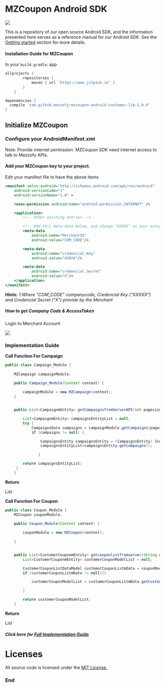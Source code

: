 # MZCoupon Android SDK


![](http://www.mezzofy.com/images/logoz.png)

This is a repository of our open source Android SDK, and the information presented here serves as a reference manual for our Android SDK. See the [Getting started](https://developer.android.com/guide/slices/getting-started) section for more details.


#### Installation Guide for MZCoupon

In your `build.gradle`: app
```groovy
allprojects {
        repositories {
            maven { url 'https://www.jitpack.io' }
        }
    }
```
```groovy
dependencies {
  compile 'com.github.mezzofy:mzcoupon-android-customer-lib:1.0.0'
}
```
## Initialize MZCoupon

### Configure your AndroidManifest.xml

Note: Provide internet permission. MZCoupon SDK need internet access to talk to Mezzofy APIs.

#### Add your MZCoupon key to your project.

 Edit your manifest file to have the above items
```xml
<manifest xmlns:android="http://schemas.android.com/apk/res/android"
    android:versionCode="1"
    android:versionName="1.0" >

    <uses-permission android:name="android.permission.INTERNET" />

    <application>
        <!-- Other existing entries -->

        <!-- Add this meta-data below, and change "XXXXX" to your actual live MZCoupon key -->
        <meta-data
            android:name="MerchantId"
            android:value="COM_CODE"/>

        <meta-data
            android:name="credencial_Key"
            android:value="XXXXX"/>

        <meta-data
            android:name="credencial_Secret"
            android:value="X"/>
    </application>
</manifest>
```
***Hints:*** 
*1.Where "COM_CODE" companycode, Credencial Key ("XXXXX") and Credencial Secret ("X") provide by the Merchant*

##### How to get Company Code & AccessToken
Login to Merchant Account 

![](https://s3-ap-southeast-1.amazonaws.com/mzcouponuat/email/merchant_profile.jpg)


### Implementation Guide

**Call Function For Campaign** 

```java
public class Campaign_Module {
  
    MZCampaign campaignModule;

    public Campaign_Module(Context context) {
     
        campaignModule = new MZCampaign(context);
    }


    public List<CampaignmEntity> getCampaignsfromServerAPI(int pagesize, double latitude, double longitude) {

        List<CampaignmEntity> campaignsEntityList = null;
        try {
            CampaignsData campaigns = campaignModule.getCampaigns(pagesize, latitude, longitude);
            if (campaigns != null) {

                CampaignsEntity campaignsEntity = (CampaignsEntity) JsonMapper.mapJsonToObj(campaigns, CampaignsEntity.class);
                campaignsEntityList=campaignsEntity.getCampaigns();

               }

        return campaignsEntityList;
  	 }
	}
```
**Return**

List<CampaignmEntity>

**Call Function For Coupon** 

``` java
public class Coupon_Module {
    MZCoupon couponModule;

    public Coupon_Module(Context context) {
    
        couponModule = new MZCoupon(context);
        
    }


    public List<CustomerCouponmEntity> getcouponlistfromserver(String customerId, String couponstatus, int page) {
        List<CustomerCouponmEntity> customerCouponModelList = null;

        CustomerCouponListDataModel customerCouponListmData = couponModule.getCoupons(customerId, couponstatus, page);
        if (customerCouponListmData != null){}

            customerCouponModelList = customerCouponListmData.getCustomercoupons();

        }

        return customerCouponModelList;
    }
```
**Return**

List<CustomerCouponmEntity>

##### Click here for [Full Implementation Guide](https://github.com/mezzofy/mzcoupon-android-customer-lib)

# Licenses

All source code is licensed under the [MIT License.](https://raw.githubusercontent.com/mezzofy/mzcoupon-android-customer-lib/master/LICENSE)


### End


